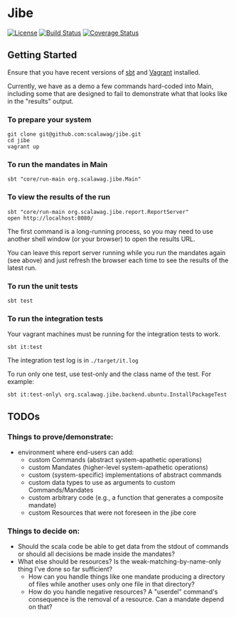 # Jibe

[![License](http://img.shields.io/:license-apache-blue.svg)](http://www.apache.org/licenses/LICENSE-2.0.html)
[![Build Status](https://travis-ci.org/scalawag/jibe.svg?branch=develop)](https://travis-ci.org/scalawag/jibe)
[![Coverage Status](https://coveralls.io/repos/github/scalawag/jibe/badge.svg?branch=develop)](https://coveralls.io/github/scalawag/jibe?branch=develop)

## Getting Started

Ensure that you have recent versions of [sbt](http://www.scala-sbt.org/) and [Vagrant](https://www.vagrantup.com/) 
installed.

Currently, we have as a demo a few commands hard-coded into Main, including some that are designed to fail to 
demonstrate what that looks like in the "results" output.

### To prepare your system

```
git clone git@github.com:scalawag/jibe.git
cd jibe
vagrant up
```

### To run the mandates in Main

```
sbt "core/run-main org.scalawag.jibe.Main"
```

### To view the results of the run

```
sbt "core/run-main org.scalawag.jibe.report.ReportServer"
open http://localhost:8080/
```

The first command is a long-running process, so you may need to use
another shell window (or your browser) to open the results URL. 

You can leave this report server running while you run the mandates
again (see above) and just refresh the browser each time to see the
results of the latest run.

### To run the unit tests

```
sbt test
```

### To run the integration tests

Your vagrant machines must be running for the integration tests to work.

```
sbt it:test
```

The integration test log is in `./target/it.log`

To run only one test, use test-only and the class name of the test. For example:

```
sbt it:test-only\ org.scalawag.jibe.backend.ubuntu.InstallPackageTest
```

## TODOs

### Things to prove/demonstrate:
 - environment where end-users can add:
   - custom Commands (abstract system-apathetic operations)
   - custom Mandates (higher-level system-apathetic operations)
   - custom (system-specific) implementations of abstract commands
   - custom data types to use as arguments to custom Commands/Mandates
   - custom arbitrary code (e.g., a function that generates a composite mandate)
   - custom Resources that were not foreseen in the jibe core

### Things to decide on:
 - Should the scala code be able to get data from the stdout of commands or should all decisions be made inside the mandates?
 - What else should be resources?  Is the weak-matching-by-name-only thing I've done so far sufficient?
   - How can you handle things like one mandate producing a directory of files while another uses only one file in that directory?
   - How do you handle negative resources?  A "userdel" command's consequence is the removal of a resource.  Can a mandate depend on that?
